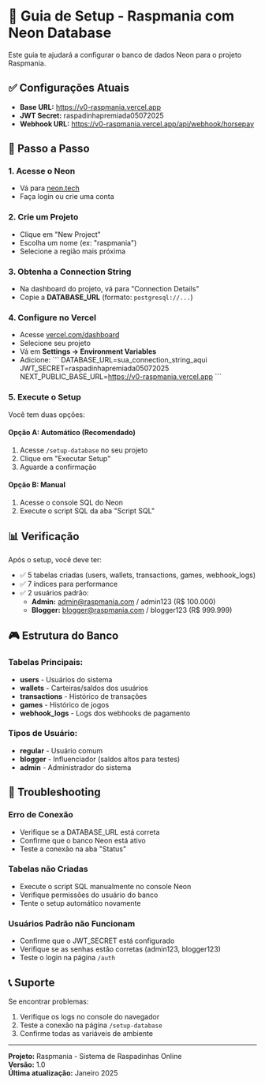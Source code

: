 # 🎰 Guia de Setup - Raspmania com Neon Database

Este guia te ajudará a configurar o banco de dados Neon para o projeto Raspmania.

## ✅ Configurações Atuais

- **Base URL:** https://v0-raspmania.vercel.app
- **JWT Secret:** raspadinhapremiada05072025
- **Webhook URL:** https://v0-raspmania.vercel.app/api/webhook/horsepay

## 🚀 Passo a Passo

### 1. Acesse o Neon
- Vá para [neon.tech](https://neon.tech)
- Faça login ou crie uma conta

### 2. Crie um Projeto
- Clique em "New Project"
- Escolha um nome (ex: "raspmania")
- Selecione a região mais próxima

### 3. Obtenha a Connection String
- Na dashboard do projeto, vá para "Connection Details"
- Copie a **DATABASE_URL** (formato: `postgresql://...`)

### 4. Configure no Vercel
- Acesse [vercel.com/dashboard](https://vercel.com/dashboard)
- Selecione seu projeto
- Vá em **Settings → Environment Variables**
- Adicione:
  \`\`\`
  DATABASE_URL=sua_connection_string_aqui
  JWT_SECRET=raspadinhapremiada05072025
  NEXT_PUBLIC_BASE_URL=https://v0-raspmania.vercel.app
  \`\`\`

### 5. Execute o Setup
Você tem duas opções:

#### Opção A: Automático (Recomendado)
1. Acesse `/setup-database` no seu projeto
2. Clique em "Executar Setup"
3. Aguarde a confirmação

#### Opção B: Manual
1. Acesse o console SQL do Neon
2. Execute o script SQL da aba "Script SQL"

## 📊 Verificação

Após o setup, você deve ter:

- ✅ 5 tabelas criadas (users, wallets, transactions, games, webhook_logs)
- ✅ 7 índices para performance
- ✅ 2 usuários padrão:
  - **Admin:** admin@raspmania.com / admin123 (R$ 100.000)
  - **Blogger:** blogger@raspmania.com / blogger123 (R$ 999.999)

## 🎮 Estrutura do Banco

### Tabelas Principais:
- **users** - Usuários do sistema
- **wallets** - Carteiras/saldos dos usuários
- **transactions** - Histórico de transações
- **games** - Histórico de jogos
- **webhook_logs** - Logs dos webhooks de pagamento

### Tipos de Usuário:
- **regular** - Usuário comum
- **blogger** - Influenciador (saldos altos para testes)
- **admin** - Administrador do sistema

## 🔧 Troubleshooting

### Erro de Conexão
- Verifique se a DATABASE_URL está correta
- Confirme que o banco Neon está ativo
- Teste a conexão na aba "Status"

### Tabelas não Criadas
- Execute o script SQL manualmente no console Neon
- Verifique permissões do usuário do banco
- Tente o setup automático novamente

### Usuários Padrão não Funcionam
- Confirme que o JWT_SECRET está configurado
- Verifique se as senhas estão corretas (admin123, blogger123)
- Teste o login na página `/auth`

## 📞 Suporte

Se encontrar problemas:
1. Verifique os logs no console do navegador
2. Teste a conexão na página `/setup-database`
3. Confirme todas as variáveis de ambiente

---

**Projeto:** Raspmania - Sistema de Raspadinhas Online  
**Versão:** 1.0  
**Última atualização:** Janeiro 2025
